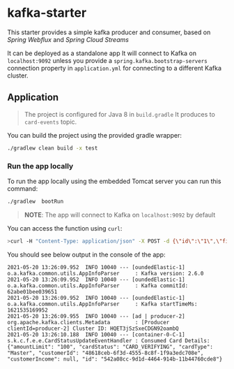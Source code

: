 # kafka-starter

This starter provides a simple kafka producer and consumer, based on _Spring Webflux_ and _Spring Cloud Streams_

It can be deployed as a standalone app
It will connect to Kafka on `localhost:9092` unless you provide a `spring.kafka.bootstrap-servers` connection property
in `application.yml` for connecting to a different Kafka cluster.

## Application

> The project is configured for Java 8 in `build.gradle`
>  It produces to `card-events` topic.

You can build the project using the provided gradle wrapper:

```bash
./gradlew clean build -x test
```

### Run the app locally

To run the app locally using the embedded Tomcat server you can run this command:

```bash
./gradlew  bootRun
```

> **NOTE**: The app will connect to Kafka on `localhost:9092` by default

You can access the function using `curl`:

```bash
>curl -H "Content-Type: application/json" -X POST -d {\"id\":\"1\",\"firstName\":\"alex\",\"lastName\":\"smith\",\"phoneNumber\":\"432-245-0000\"} http://localhost:8080/customer/create
```

You should see below output in the console of the app:

```text
2021-05-20 13:26:09.952  INFO 10040 --- [oundedElastic-1] o.a.kafka.common.utils.AppInfoParser     : Kafka version: 2.6.0
2021-05-20 13:26:09.952  INFO 10040 --- [oundedElastic-1] o.a.kafka.common.utils.AppInfoParser     : Kafka commitId: 62abe01bee039651
2021-05-20 13:26:09.952  INFO 10040 --- [oundedElastic-1] o.a.kafka.common.utils.AppInfoParser     : Kafka startTimeMs: 1621535169952
2021-05-20 13:26:09.955  INFO 10040 --- [ad | producer-2] org.apache.kafka.clients.Metadata        : [Producer clientId=producer-2] Cluster ID: HQET3jSzSxeCDGN92oambQ
2021-05-20 13:26:10.188  INFO 10040 --- [container-0-C-1] s.k.c.f.e.e.CardStatusUpdateEventHandler : Consumed Card Details: {"amountLimit": "100", "cardStatus": "CARD_VERIFYING", "cardType": "Master", "customerId": "48618ceb-6f3d-4555-8c8f-1f9a3edc708e", "customerIncome": null, "id": "542a08cc-9d1d-4464-914b-11b44760cde8"}
```